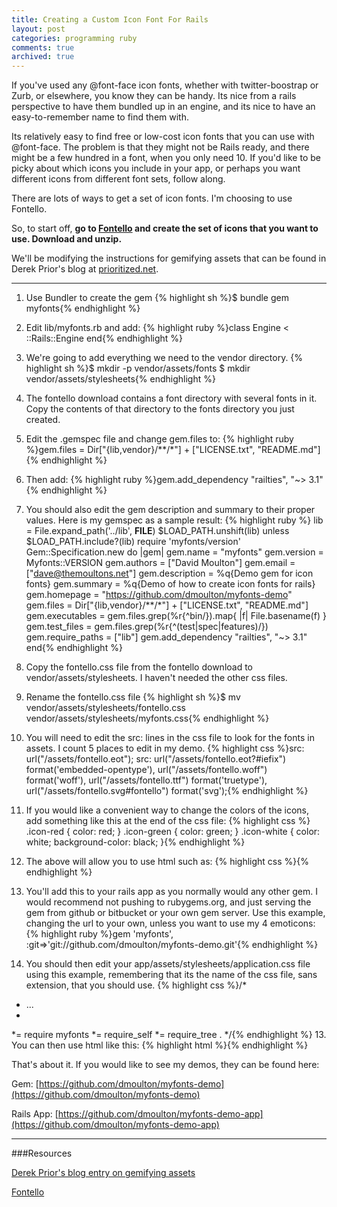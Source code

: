 ```yaml
---
title: Creating a Custom Icon Font For Rails
layout: post
categories: programming ruby
comments: true
archived: true
---
```

If you've used any @font-face icon fonts, whether with twitter-boostrap or Zurb, or elsewhere, you know they can be handy. Its nice from a rails perspective to have them bundled up in an engine, and its nice to have an easy-to-remember name to find them with.

Its relatively easy to find free or low-cost icon fonts that you can use with @font-face. The problem is that they might not be Rails ready, and there might be a few hundred in a font, when you only need 10. If you'd like to be picky about which icons you include in your app, or perhaps you want different icons from different font sets, follow along.

There are lots of ways to get a set of icon fonts. I'm choosing to use Fontello.

So, to start off, **go to [Fontello](http://fontello.com) and create the set of icons that you want to use. Download and unzip.**

We'll be modifying the instructions for gemifying assets that can be found in Derek Prior's blog at [prioritized.net](http://prioritized.net/blog/gemify-assets-for-rails).

<hr />

1. Use Bundler to create the gem
    {% highlight sh %}$ bundle gem myfonts{% endhighlight %}
2. Edit lib/myfonts.rb and add:
    {% highlight ruby %}class Engine < ::Rails::Engine
   end{% endhighlight %}
3. We're going to add everything we need to the vendor directory.
    {% highlight sh %}$ mkdir -p vendor/assets/fonts
  $ mkdir vendor/assets/stylesheets{% endhighlight %}
4. The fontello download contains a font directory with several fonts in it. Copy the contents of that directory to the fonts directory you just created.

5. Edit the .gemspec file and change gem.files to:
    {% highlight ruby %}gem.files = Dir["{lib,vendor}/**/*"] + ["LICENSE.txt", "README.md"]{% endhighlight %}
6. Then add:
    {% highlight ruby %}gem.add_dependency "railties", "~> 3.1"{% endhighlight %}
6. You should also edit the gem description and summary to their proper values. Here is my gemspec as a sample result:
    {% highlight ruby %} lib = File.expand_path('../lib', __FILE__)
    $LOAD_PATH.unshift(lib) unless $LOAD_PATH.include?(lib)
    require 'myfonts/version'
    Gem::Specification.new do |gem|
      gem.name          = "myfonts"
      gem.version       = Myfonts::VERSION
      gem.authors       = ["David Moulton"]
      gem.email         = ["dave@themoultons.net"]
      gem.description   = %q{Demo gem for icon fonts}
      gem.summary       = %q{Demo of how to create icon fonts for rails}
      gem.homepage      = "https://github.com/dmoulton/myfonts-demo"
      gem.files = Dir["{lib,vendor}/**/*"] + ["LICENSE.txt", "README.md"]
      gem.executables   = gem.files.grep(%r{^bin/}).map{ |f| File.basename(f) }
      gem.test_files    = gem.files.grep(%r{^(test|spec|features)/})
      gem.require_paths = ["lib"]
      gem.add_dependency "railties", "~> 3.1"
    end{% endhighlight %}
7. Copy the fontello.css file from the fontello download to vendor/assets/stylesheets. I haven't needed the other css files.

8. Rename the fontello.css file
    {% highlight sh %}$ mv vendor/assets/stylesheets/fontello.css vendor/assets/stylesheets/myfonts.css{% endhighlight %}
8. You will need to edit the src: lines in the css file to look for the fonts in assets. I count 5 places to edit in my demo.
    {% highlight css %}src: url("/assets/fontello.eot");
  src: url("/assets/fontello.eot?#iefix") format('embedded-opentype'), url("/assets/fontello.woff") format('woff'), url("/assets/fontello.ttf") format('truetype'), url("/assets/fontello.svg#fontello") format('svg');{% endhighlight %}
9. If you would like a convenient way to change the colors of the icons, add something like this at the end of the css file:
    {% highlight css %} .icon-red {
      color: red;
    }
    .icon-green {
      color: green;
    }
    .icon-white {
      color: white;
      background-color: black;
    }{% endhighlight %}
10. The above will allow you to use html such as:
    {% highlight css %}<i class='icon-emo-happy icon-green'></i>{% endhighlight %}
11. You'll add this to your rails app as you normally would any other gem. I would recommend not pushing to rubygems.org, and just serving the gem from github or bitbucket or your own gem server. Use this example, changing the url to your own, unless you want to use my 4 emoticons:
    {% highlight ruby %}gem 'myfonts', :git=>'git://github.com/dmoulton/myfonts-demo.git'{% endhighlight %}
12. You should then edit your app/assets/stylesheets/application.css file using this example, remembering that its the name of the css file, sans extension, that you should use.
    {% highlight css %}/*
 * ...
 *
 *= require myfonts
 *= require_self
 *= require_tree .
 */{% endhighlight %}
13. You can then use html like this:
    {% highlight html %}<i class="icon-emo-happy"></i>{% endhighlight %}

That's about it. If you would like to see my demos, they can be found here:

Gem: [https://github.com/dmoulton/myfonts-demo](https://github.com/dmoulton/myfonts-demo)

Rails App: [https://github.com/dmoulton/myfonts-demo-app](https://github.com/dmoulton/myfonts-demo-app)

----

###Resources

[Derek Prior's blog entry on gemifying assets](http://prioritized.net/blog/gemify-assets-for-rails)

[Fontello](http://fontello.com)
